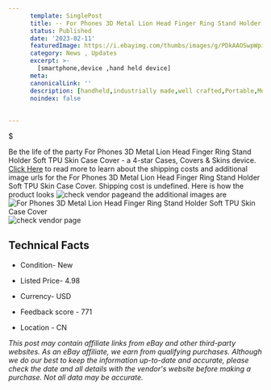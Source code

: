 ```yaml
---
      template: SinglePost
      title: -- For Phones 3D Metal Lion Head Finger Ring Stand Holder Soft TPU Skin Case Cover
      status: Published
      date: '2023-02-11'
      featuredImage: https://i.ebayimg.com/thumbs/images/g/PDkAAOSwpWpicAIX/s-l225.jpg
      category: News , Updates
      excerpt: >-
        [smartphone,device ,hand held device]
      meta:
      canonicalLink: ''
      description: [handheld,industrially made,well crafted,Portable,Mobile,Compact,Convenient,Lightweight,Maneuverable,Man-portable,Miniature,Carriable,Hand-held,Light,Holdable,Transportable,Mobile device,Pocket-sized,On-the-go,Wireless,Cordless,Compact size,Convenient size, smartphone,device ,hand held device]
      noindex: false
      
        
---
```

$

Be the life of the party For Phones 3D Metal Lion Head Finger Ring Stand Holder Soft TPU Skin Case Cover - a 4-star Cases, Covers & Skins device. [Click Here](https://www.ebay.com/itm/165133190738?hash=item2672b48652%3Ag%3APDkAAOSwpWpicAIX&mkevt=1&mkcid=1&mkrid=711-53200-19255-0&campid=%253CePNCampaignId%253E&customid=%253CreferenceId%253E&toolid=10049) to read more to learn about the shipping costs and additional image urls for the For Phones 3D Metal Lion Head Finger Ring Stand Holder Soft TPU Skin Case Cover. Shipping cost is undefined. Here is how the product looks ![check vendor page](https://i.ebayimg.com/thumbs/images/g/PDkAAOSwpWpicAIX/s-l225.jpg)and the additional images are![For Phones 3D Metal Lion Head Finger Ring Stand Holder Soft TPU Skin Case Cover](https://i.ebayimg.com/images/g/PDkAAOSwpWpicAIX/s-l1200.jpg)![check vendor page](https://origin-galleryplus.ebayimg.com/ws/web/165133190738_2_0_1/225x225.jpg,https://origin-galleryplus.ebayimg.com/ws/web/165133190738_3_0_1/225x225.jpg,https://origin-galleryplus.ebayimg.com/ws/web/165133190738_4_0_1/225x225.jpg,https://origin-galleryplus.ebayimg.com/ws/web/165133190738_5_0_1/225x225.jpg,https://origin-galleryplus.ebayimg.com/ws/web/165133190738_6_0_1/225x225.jpg,https://origin-galleryplus.ebayimg.com/ws/web/165133190738_7_0_1/225x225.jpg,https://origin-galleryplus.ebayimg.com/ws/web/165133190738_8_0_1/225x225.jpg,https://origin-galleryplus.ebayimg.com/ws/web/165133190738_9_0_1/225x225.jpg,https://origin-galleryplus.ebayimg.com/ws/web/165133190738_10_0_1/225x225.jpg)



 ## Technical Facts 



     
      

 - Condition- New 


      

 - Listed Price- 4.98 


      

 - Currency- USD 


      

 - Feedback score - 771 


      

 - Location - CN 


      
      

 *_This post may contain affiliate links from eBay and other third-party websites. As an eBay affiliate, we earn from qualifying purchases. Although we do our best to keep the information up-to-date and accurate, please check the date and all details with the vendor's website before making a purchase. Not all data may be accurate._*






